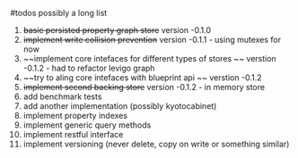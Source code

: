 #todos
possibly a long list

1. ~~basic persisted property graph store~~ version -0.1.0
1. ~~implement write collision prevention~~ version -0.1.1 - using mutexes for now
1. ~~implement core intefaces for different types of stores ~~ verstion -0.1.2 - had to refactor levigo graph
1. ~~try to aling core intefaces with blueprint api ~~ verstion -0.1.2 
1. ~~implement second backing store~~ version -0.1.2 - in memory store
1. add benchmark tests
1. add another implementation (possibly kyotocabinet)
1. implement property indexes
1. implement generic query methods 
1. implement restful interface
1. implement versioning (never delete, copy on write or something similar)
